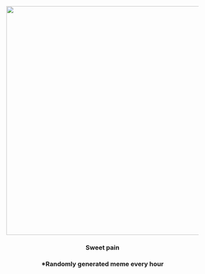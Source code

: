 <p align="center">
        <img src="https://i.redd.it/uz80ys2mspf91.jpg" width="600" height="600">
        </p>
        <h3 align="center">Sweet pain</h3>
        <h3 align="center">*Randomly generated meme every hour</h3>
    